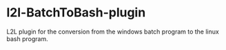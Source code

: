 # l2l-BatchToBash-plugin
L2L plugin for the conversion from the windows batch program to the linux bash program.
